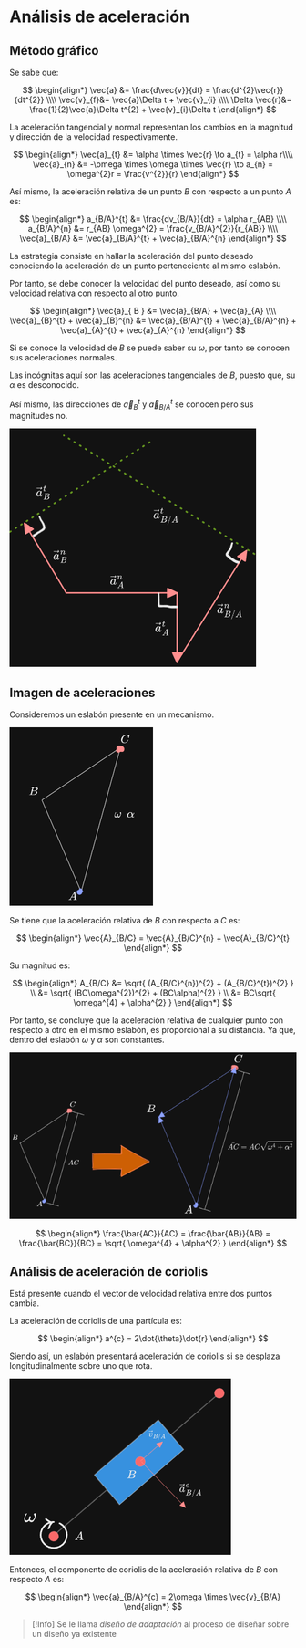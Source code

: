 # Análisis de aceleración

## Método gráfico

 Se sabe que:

$$
\begin{align*}
	\vec{a} &= \frac{d\vec{v}}{dt} = \frac{d^{2}\vec{r}}{dt^{2}} \\\\
	\vec{v}_{f}&=  \vec{a}\Delta t + \vec{v}_{i} \\\\
	\Delta \vec{r}&=  \frac{1}{2}\vec{a}\Delta t^{2} + \vec{v}_{i}\Delta t
\end{align*}
$$

La aceleración tangencial y normal representan los cambios en la magnitud y dirección de la velocidad respectivamente.

$$
\begin{align*}
	\vec{a}_{t} &= \alpha \times \vec{r} \to a_{t} = \alpha r\\\\
	\vec{a}_{n} &= -\omega \times \omega \times \vec{r} \to a_{n} = \omega^{2}r = \frac{v^{2}}{r}
\end{align*}
$$

Así mismo, la aceleración relativa de un punto $B$ con respecto a un punto $A$ es:

$$
\begin{align*}
	a_{B/A}^{t} &= \frac{dv_{B/A}}{dt} = \alpha r_{AB} \\\\
	a_{B/A}^{n} &= r_{AB} \omega^{2} = \frac{v_{B/A}^{2}}{r_{AB}}  \\\\
	\vec{a}_{B/A} &= \vec{a}_{B/A}^{t} + \vec{a}_{B/A}^{n}
\end{align*}
$$

La estrategia consiste en hallar la aceleración del punto deseado conociendo la aceleración de un punto perteneciente al mismo eslabón.

Por tanto, se debe conocer la velocidad del punto deseado, así como su velocidad relativa con respecto al otro punto.

$$
\begin{align*}
	\vec{a}_{ B } &= \vec{a}_{B/A} + \vec{a}_{A} \\\\
	\vec{a}_{B}^{t} + \vec{a}_{B}^{n} &= \vec{a}_{B/A}^{t} + \vec{a}_{B/A}^{n} + \vec{a}_{A}^{t} + \vec{a}_{A}^{n}
\end{align*}
$$

Si se conoce la velocidad de $B$ se puede saber su $\omega$, por tanto se conocen sus aceleraciones normales.

Las incógnitas aquí son las aceleraciones tangenciales de $B$, puesto que, su $\alpha$ es desconocido.

Así mismo, las direcciones de $\vec{a}_{B}^{t}$ y $\vec{a}_{B/A}^{t}$ se conocen pero sus magnitudes no.

![](attachments/Pasted%20image%2020230507180610.png)


## Imagen de aceleraciones

Consideremos un eslabón presente en un mecanismo.

![](attachments/Pasted%20image%2020230514143325.png)

Se tiene que la aceleración relativa de $B$ con respecto a $C$ es:

$$
\begin{align*}
	\vec{A}_{B/C} = \vec{A}_{B/C}^{n} + \vec{A}_{B/C}^{t}
\end{align*}
$$

Su magnitud es:

$$
\begin{align*}
	A_{B/C} &= \sqrt{ (A_{B/C}^{n})^{2} + (A_{B/C}^{t})^{2} } \\
	&= \sqrt{ (BC\omega^{2})^{2} + (BC\alpha)^{2} } \\
	&= BC\sqrt{ \omega^{4} + \alpha^{2} }
\end{align*}
$$

Por tanto, se concluye que la aceleración relativa de cualquier punto con respecto a otro en el mismo eslabón, es proporcional a su distancia. Ya que, dentro del eslabón $\omega$ y $\alpha$ son constantes.

![](attachments/Pasted%20image%2020230514144338.png)

$$
\begin{align*}
	\frac{\bar{AC}}{AC} = \frac{\bar{AB}}{AB} = \frac{\bar{BC}}{BC} = \sqrt{ \omega^{4} + \alpha^{2} }
\end{align*}
$$


## Análisis de aceleración de coriolis

Está presente cuando el vector de velocidad relativa entre dos puntos cambia.

La aceleración de coriolis de una partícula es:

$$
\begin{align*}
	a^{c} = 2\dot{\theta}\dot{r}
\end{align*}
$$

Siendo así, un eslabón presentará aceleración de coriolis si se desplaza longitudinalmente sobre uno que rota.

![](attachments/Pasted%20image%2020230514150846.png)

Entonces, el componente de coriolis de la aceleración relativa de $B$ con respecto $A$ es:

$$
\begin{align*}
	\vec{a}_{B/A}^{c} = 2\omega \times \vec{v}_{B/A}
\end{align*}
$$


>[!Info]
>Se le llama _diseño de adaptación_ al proceso de diseñar sobre un diseño ya existente
